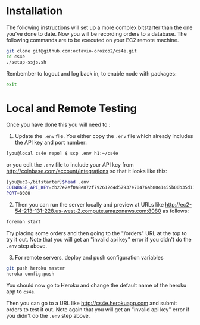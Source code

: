 Installation
============
The following instructions will set up a more complex bitstarter than the
one you've done to date. Now you will be recording orders to a database.
The following commands are to be executed on your EC2 remote machine.

```sh
git clone git@github.com:octavio-orozco2/cs4e.git
cd cs4e
./setup-ssjs.sh
```
Rembember to logout and log back in, to enable node with packages:

```sh
exit 
```


Local and Remote Testing
========================
Once you have done this you will need to :
 

1. Update the `.env` file. You either copy the `.env` file which already includes the API key and port number:

```bash
[you@local cs4e repo] $ scp .env h1:~/cs4e
```

or you edit the `.env` file to include your API key from
http://coinbase.com/account/integrations so that it looks like this:

```bash
[you@ec2~/bitstarter]$head .env
COINBASE_API_KEY=cb27e2ef0a8e872f792612d4d57937e70476ab8041455b00b35d1196cf80f50d
PORT=8080
```


2. Then you can run the server locally and preview at URLs like http://ec2-54-213-131-228.us-west-2.compute.amazonaws.com:8080 as follows:

```sh
foreman start
```

Try placing some orders and then going to the "/orders" URL at the top to
try it out. Note that you will get an "invalid api key" error if you didn't
do the `.env` step above.


3. For remote servers, deploy and push configuration variables

```sh
git push heroku master
heroku config:push
```

You should now go to Heroku and change the default name of the heroku app
to `cs4e`.

Then you can go to a URL like http://cs4e.herokuapp.com and submit
orders to test it out. Note again that you will get an "invalid api key"
error if you didn't do the `.env` step above.

